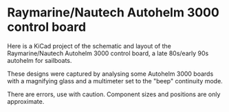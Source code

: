 # Raymarine/Nautech Autohelm 3000 control board

Here is a KiCad project of the schematic and layout of the Raymarine/Nautech
Autohelm 3000 control board, a late 80s/early 90s autohelm for sailboats.

These designs were captured by analysing some Autohelm 3000 boards with a
magnifying glass and a multimeter set to the "beep" continuity mode.

There are errors, use with caution.  Component sizes and positions are only approximate.
